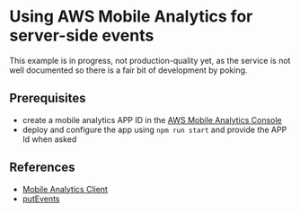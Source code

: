 # Using AWS Mobile Analytics for server-side events

This example is in progress, not production-quality yet, as the service is not well documented so there is a fair bit of development by poking.

## Prerequisites

* create a mobile analytics APP ID in the [AWS Mobile Analytics Console](https://console.aws.amazon.com/mobileanalytics)
* deploy and configure the app using `npm run start` and provide the APP Id when asked


## References

* [Mobile Analytics Client](https://github.com/aws/aws-sdk-mobile-analytics-js/blob/master/lib/MobileAnalyticsClient.js)
* [putEvents](http://docs.aws.amazon.com/AWSJavaScriptSDK/latest/AWS/MobileAnalytics.html#putEvents-property)
